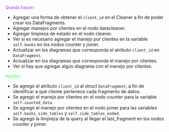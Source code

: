 **<span style="color:#C773FF"> Queda hacer: </span>**
- Agregar una forma de obtener el `client_id` en el Cleaner a fin de poder crear los DataFragments.
- Agregar manejos por clientes en el nodo datacleaner.
- Agregar limpieza de estado en el nodo cleaner.
- Ver si es necesario agregar el manejo por clientes en la variable `self.books` en los nodos counter y joiner.
- Actualizar en los diagramas que corresponda el atributo `client_id` en `DataFragment`.
- Actualizar en los diagramas que corresponda el manejo por clientes.
- Ver si hay que agregar algún diagrama con el manejo por clientes.

**<span style="color:#78FF73"> Hecho: </span>**
- Se agregó el atributo `client_id` al struct `DataFragment`, a fin de identificar a qué cliente pertenece cada fragmento de datos.
- Se agregó el manejo por clientes en el nodo counter para la variable `self.counted_data`.
- Se agregó el manejo por clientes en el nodo joiner para las variables `self.books_side_tables` y `self.side_tables_ended`.
- Se agregó la limpieza de la query al llegar el last_fragment en los nodos counter y joiner.